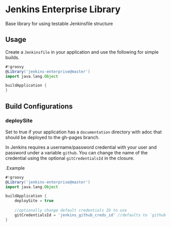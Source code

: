 # Jenkins Enterprise Library

Base library for using testable Jenkinsfile structure

## Usage

Create a `Jenkinsfile` in your application and use the following for simple builds.

```groovy
#!groovy
@Library('jenkins-enterprise@master')
import java.lang.Object

buildApplication {
}
```

## Build Configurations

### deploySite

Set to true if your application has a `documentation` directory with adoc that should be deployed to the gh-pages branch.  

In Jenkins requires a username/password credential with your user and password under a variable `github`.  You can change the name of the credential using the optional `gitCredentialsId` in the closure.

.Example

```groovy
#!groovy
@Library('jenkins-enterprise@master')
import java.lang.Object

buildApplication {
	deploySite = true
	
	//optionally change default credentials ID to use
	gitCredentialsId = 'jenkins_github_creds_id' //defaults to `github`
}
```




